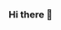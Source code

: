 ### Hi there 👋

<!--
**kap-Gun/kap-Gun** is a ✨ _special_ ✨ repository because its `README.md` (this file) appears on your GitHub profile.

Here are some ideas to get you started:

- 🔭 I’m currently working on ... learning new coding language
- 🌱 I’m currently learning ... Python
- 👯 I’m looking to collaborate on ... Home assistant
- 🤔 I’m looking for help with ...
- 💬 Ask me about ... Anything
- 📫 How to reach me: ...
- 😄 Pronouns: ...
- ⚡ Fun fact: ...
-->
